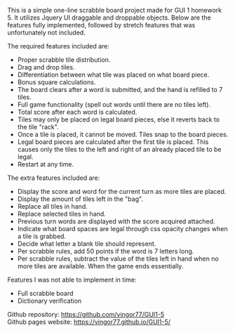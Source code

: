 This is a simple one-line scrabble board project made for GUI 1 homework 5. It utilizes Jquery UI draggable and droppable objects.
Below are the features fully implemented, followed by stretch features that was unfortunately not included.

The required features included are:
- Proper scrabble tile distribution.
- Drag and drop tiles.
- Differentiation between what tile was placed on what board piece.
- Bonus square calculations.
- The board clears after a word is submitted, and the hand is refilled to 7 tiles.
- Full game functionality (spell out words until there are no tiles left).
- Total score after each word is calculated.
- Tiles may only be placed on legal board pieces, else it reverts back to the tile "rack".
- Once a tile is placed, it cannot be moved. Tiles snap to the board pieces.
- Legal board pieces are calculated after the first tile is placed. This causes only the tiles to the left and right of an already placed tile to be legal.
- Restart at any time.

The extra features included are:
- Display the score and word for the current turn as more tiles are placed.
- Display the amount of tiles left in the "bag".
- Replace all tiles in hand.
- Replace selected tiles in hand.
- Previous turn words are displayed with the score acquired attached.
- Indicate what board spaces are legal through css opacity changes when a tile is grabbed.
- Decide what letter a blank tile should represent.
- Per scrabble rules, add 50 points if the word is 7 letters long.
- Per scrabble rules, subtract the value of the tiles left in hand when no more tiles are available. When the game ends essentially.

Features I was not able to implement in time:
- Full scrabble board 
- Dictionary verification

Github repository: https://github.com/vingor77/GUI1-5  
Github pages website: https://vingor77.github.io/GUI1-5/
